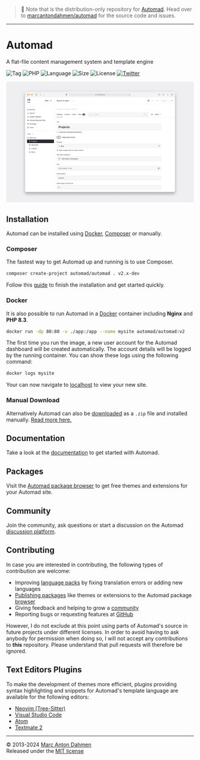 > :bell: Note that is the distribution-only repository for [Automad](https://automad.org). Head over to [marcantondahmen/automad](https://github.com/marcantondahmen/automad) for the source code and issues.
---

# Automad

A flat-file content management system and template engine

![Tag](https://img.shields.io/github/v/tag/marcantondahmen/automad?include_prereleases&sort=semver&color=222222)
![PHP](https://img.shields.io/packagist/dependency-v/automad/dist/php?color=222222)
![Language](https://img.shields.io/github/languages/top/marcantondahmen/automad?color=222222)
![Size](https://img.shields.io/github/languages/code-size/marcantondahmen/automad?color=222222)
![License](https://img.shields.io/github/license/marcantondahmen/automad?color=222222)
[![Twitter](https://img.shields.io/twitter/follow/automadcms?label=Follow)](https://twitter.com/automadcms)

![](https://raw.githubusercontent.com/marcantondahmen/media-files/master/automad-v2/readme-light.png)

## Installation

Automad can be installed using [Docker](https://docker.com), [Composer](https://getcomposer.org) or manually.

### Composer

The fastest way to get Automad up and running is to use Composer.

```bash
composer create-project automad/automad . v2.x-dev
```

Follow this [guide](https://automad.org/version-2#getting-started) to finish the installation and get started quickly.

### Docker

It is also possible to run Automad in a [Docker](https://hub.docker.com/r/automad/automad) container including **Nginx** and **PHP 8.3**.

```bash
docker run -dp 80:80 -v ./app:/app --name mysite automad/automad:v2
```

The first time you run the image, a new user account for the Automad dashboard will be created automatically. The account details will be logged by the running container. You can show these logs using the following command:

```bash
docker logs mysite
```

Your can now navigate to [localhost](http://localhost) to view your new site.

### Manual Download

Alternatively Automad can also be [downloaded](https://github.com/automadcms/automad-dist/archive/refs/heads/v2.zip) as a `.zip` file and installed manually. [Read more here.](https://automad.org/version-2#getting-started)

## Documentation

Take a look at the [documentation](https://automad.org) to get started with Automad.

## Packages

Visit the [Automad package browser](https://packages.automad.org) to get free themes and extensions for your Automad site.

## Community

Join the community, ask questions or start a discussion on the Automad [discussion platform](https://automad.org/discuss).

## Contributing

In case you are interested in contributing, the following types of contribution are welcome:

-   Improving [language packs](https://github.com/automadcms/automad-language-packs) by fixing translation errors or adding new languages
-   [Publishing packages](https://automad.org/developer-guide/publishing-packages) like themes or extensions to the Automad package [browser](https://packages.automad.org)
-   Giving feedback and helping to grow a [community](https://discuss.automad.org)
-   Reporting bugs or requesting features at [GitHub](https://github.com/marcantondahmen/automad/issues)

However, I do not exclude at this point using parts of Automad's source in future projects under different licenses. In order to avoid having to ask anybody for permission when doing so, I will not accept any contributions to **this** repository. Please understand that pull requests will therefore be ignored.

## Text Editors Plugins

To make the development of themes more efficient, plugins providing syntax highlighting and snippets for Automad's template language are available for the following editors:

-   [Neovim (Tree-Sitter)](https://github.com/automadcms/tree-sitter-automad)
-   [Visual Studio Code](https://marketplace.visualstudio.com/items?itemName=MarcAntonDahmen.automad)
-   [Atom](https://atom.io/packages/language-automad)
-   [Textmate 2](https://github.com/marcantondahmen/automad.tmbundle)

---

© 2013-2024 [Marc Anton Dahmen](https://marcdahmen.de)  
Released under the [MIT license](https://automad.org/license)
